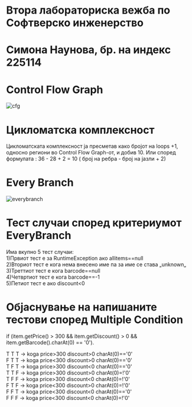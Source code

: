 # Втора лабораториска вежба по Софтверско инженерство
# Симона Наунова, бр. на индекс 225114
# Control Flow Graph
![cfg](https://github.com/naunovas/SI_2024_lab2_225114/assets/150629204/f2dc3d24-3edc-4c02-9afd-acce84dffab2)

# Цикломатска комплексност
Цикломатската комплексност ја пресметав како бројот на loops +1, односно региони во Control Flow Graph-от, и добив 10. 
Или според формулата : 36 - 28 + 2 = 10 ( број на ребра - број на јазли + 2)
# Every Branch
![everybranch](https://github.com/naunovas/SI_2024_lab2_225114/assets/150629204/7c64c7a0-1e1f-42ad-975d-790a43f6e97a)

# Тест случаи според критериумот EveryBranch
Има вкупно 5 тест случаи: <br>
1)Првиот тест е за RuntimeException ако allitems==null <br>
2)Вториот тест е кога нема внесено име па за име се става „unknown„ <br>
3)Треттиот тест е кога barcode==null <br>
4)Четвртиот тест е кога barcode==-1 <br>
5)Петиот тест е ако discount<0 <br>
# Објаснување на напишаните тестови според  Multiple Condition
if (item.getPrice() > 300 && item.getDiscount() > 0 && item.getBarcode().charAt(0) 
== '0').

T T T -> koga price>300 discount>0 charAt(0)=='0'<br>
F T T -> koga price<300 discount>0 charAt(0)=='0' <br>
T F T -> koga price>300 discount<0 charAt(0)=='0' <br>
T T F -> koga price>300 discount>0 charAt(0)=!'0' <br>
T F F -> koga price>300 discount<0 charAt(0)=!'0' <br> 
F T F -> koga price<300 discount>0 charAt(0)=!'0' <br>
F F T -> koga price<300 discount<0 charAt(0)=='0' <br>
F F F -> koga price<300 discount<0 charAt(0)=!'0' <br>

